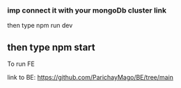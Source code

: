 ### imp connect it with your mongoDb cluster link 
then type npm run dev

## then type npm start 
To run FE

link to BE: https://github.com/ParichayMago/BE/tree/main
